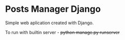 # Posts Manager Django

Simple web aplication created with Django.

To run with builtin server - ~~~~python manage.py runserver~~~~
